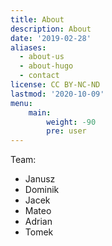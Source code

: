 ```yaml
---
title: About
description: About
date: '2019-02-28'
aliases:
  - about-us
  - about-hugo
  - contact
license: CC BY-NC-ND
lastmod: '2020-10-09'
menu:
    main: 
        weight: -90
        pre: user
---
```


Team:

* Janusz 
* Dominik
* Jacek
* Mateo
* Adrian
* Tomek
